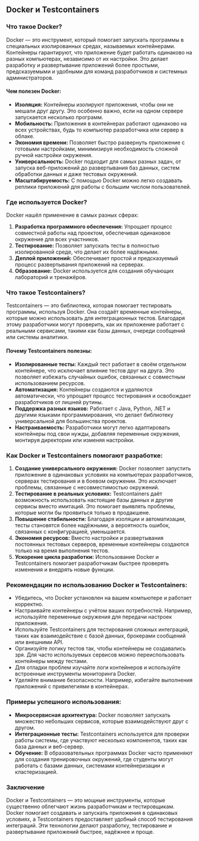 ## Docker и Testcontainers

### Что такое Docker?
Docker — это инструмент, который помогает запускать программы в специальных изолированных средах, называемых контейнерами. Контейнеры гарантируют, что приложение будет работать одинаково на разных компьютерах, независимо от их настройки. Это делает разработку и развертывание приложений более простыми, предсказуемыми и удобными для команд разработчиков и системных администраторов.

#### Чем полезен Docker:
- **Изоляция:** Контейнеры изолируют приложения, чтобы они не мешали друг другу. Это особенно важно, если на одном сервере запускается несколько программ.
- **Мобильность:** Приложения в контейнерах работают одинаково на всех устройствах, будь то компьютер разработчика или сервер в облаке.
- **Экономия времени:** Позволяет быстро развернуть приложение с готовыми настройками, минимизируя необходимость сложной ручной настройки окружения.
- **Универсальность:** Docker подходит для самых разных задач, от запуска веб-приложений до развертывания баз данных, систем обработки данных и даже тестовых окружений.
- **Масштабируемость:** С помощью Docker можно легко создавать реплики приложений для работы с большим числом пользователей.

### Где используется Docker?
Docker нашёл применение в самых разных сферах:
1. **Разработка программного обеспечения:** Упрощает процесс совместной работы над проектом, обеспечивая одинаковое окружение для всех участников.
2. **Тестирование:** Позволяет запускать тесты в полностью изолированной среде, что делает их более надёжными.
3. **Деплой приложений:** Обеспечивает простой и предсказуемый процесс развертывания приложений на серверах.
4. **Образование:** Docker используется для создания обучающих лабораторий и тренажёров.

### Что такое Testcontainers?
Testcontainers — это библиотека, которая помогает тестировать программы, используя Docker. Она создаёт временные контейнеры, которые можно использовать для интеграционных тестов. Благодаря этому разработчики могут проверить, как их приложение работает с реальными сервисами, такими как базы данных, очереди сообщений или системы аналитики.

#### Почему Testcontainers полезны:
- **Изолированные тесты:** Каждый тест работает в своём отдельном контейнере, что исключает влияние тестов друг на друга. Это позволяет избежать случайных ошибок, связанных с совместным использованием ресурсов.
- **Автоматизация:** Контейнеры создаются и удаляются автоматически, что упрощает процесс тестирования и освобождает разработчиков от лишней рутины.
- **Поддержка разных языков:** Работает с Java, Python, .NET и другими языками программирования, что делает библиотеку универсальной для большинства проектов.
- **Настраиваемость:** Разработчики могут легко адаптировать контейнеры под свои нужды, добавляя переменные окружения, монтируя директории или изменяя настройки.

### Как Docker и Testcontainers помогают разработке:
1. **Создание универсального окружения:** Docker позволяет запустить приложение в одинаковых условиях на компьютерах разработчиков, серверах тестирования и в боевом окружении. Это исключает проблемы, связанные с несовместимостью окружений.
2. **Тестирование в реальных условиях:** Testcontainers даёт возможность использовать настоящие базы данных и другие сервисы вместо имитаций. Это помогает выявлять проблемы, которые могли бы проявиться только в продакшене.
3. **Повышение стабильности:** Благодаря изоляции и автоматизации, тесты становятся более надёжными, а вероятность ошибок, связанных с конфигурацией, уменьшается.
4. **Экономия ресурсов:** Вместо настройки и развертывания постоянных тестовых серверов, временные контейнеры создаются только на время выполнения тестов.
5. **Ускорение цикла разработки:** Использование Docker и Testcontainers помогает разработчикам быстрее проверять изменения и внедрять новые функции.

### Рекомендации по использованию Docker и Testcontainers:
- Убедитесь, что Docker установлен на вашем компьютере и работает корректно.
- Настраивайте контейнеры с учётом ваших потребностей. Например, используйте переменные окружения для передачи настроек приложения.
- Используйте Testcontainers для тестирования сложных интеграций, таких как взаимодействие с базой данных, брокерами сообщений или внешними API.
- Организуйте логику тестов так, чтобы контейнеры не создавались зря. Для часто используемых сервисов можно переиспользовать контейнеры между тестами.
- Для отладки проблем изучайте логи контейнеров и используйте встроенные инструменты мониторинга Docker.
- Уделяйте внимание безопасности. Например, избегайте выполнения приложений с привилегиями в контейнерах.

### Примеры успешного использования:
- **Микросервисная архитектура:** Docker позволяет запускать множество небольших сервисов, которые взаимодействуют друг с другом.
- **Интеграционные тесты:** Testcontainers используется для проверки работы системы, где участвуют несколько компонентов, таких как база данных и веб-сервер.
- **Обучение:** В образовательных программах Docker часто применяют для создания тренировочных окружений, где студенты могут работать с базами данных, системами контейнеризации и кластеризацией.

### Заключение
Docker и Testcontainers — это мощные инструменты, которые существенно облегчают жизнь разработчикам и тестировщикам. Docker помогает создавать и запускать приложения в одинаковых условиях, а Testcontainers предоставляет удобный способ тестирования интеграций. Эти технологии делают разработку, тестирование и развертывание приложений быстрее, надёжнее и проще.

